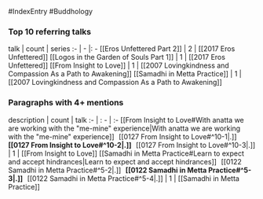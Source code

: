 #IndexEntry #Buddhology

### Top 10 referring talks
talk | count | series
:- | - |: -
[[Eros Unfettered Part 2]] | 2 | [[2017 Eros Unfettered]]
[[Logos in the Garden of Souls Part 1]] | 1 | [[2017 Eros Unfettered]]
[[From Insight to Love]] | 1 | [[2007 Lovingkindness and Compassion As a Path to Awakening]]
[[Samadhi in Metta Practice]] | 1 | [[2007 Lovingkindness and Compassion As a Path to Awakening]]

### Paragraphs with 4+ mentions
description | count | talk
:- | : - | :-
[[From Insight to Love#With anatta we are working with the "me-mine" experience\|With anatta we are working with the "me-mine" experience]] &nbsp;&nbsp;[[0127 From Insight to Love#^10-1\|.]] &nbsp; **[[0127 From Insight to Love#^10-2\|.]]** &nbsp; [[0127 From Insight to Love#^10-3\|.]] | 1 | [[From Insight to Love]]
[[Samadhi in Metta Practice#Learn to expect and accept hindrances\|Learn to expect and accept hindrances]] &nbsp;&nbsp;[[0122 Samadhi in Metta Practice#^5-2\|.]] &nbsp; **[[0122 Samadhi in Metta Practice#^5-3\|.]]** &nbsp; [[0122 Samadhi in Metta Practice#^5-4\|.]] | 1 | [[Samadhi in Metta Practice]]

